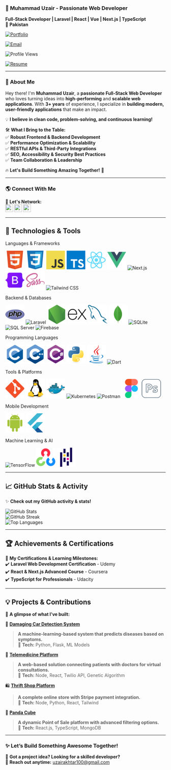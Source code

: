 ### 🚀 **Muhammad Uzair - Passionate Web Developer**  
**Full-Stack Developer | Laravel | React | Vue | Next.js | TypeScript**  
📍 **Pakistan**  

[![Portfolio](https://img.shields.io/badge/Portfolio-uzair25portfolio.vercel.app-blue?style=for-the-badge)](https://uzair25portfolio.vercel.app/)  

[![Email](https://img.shields.io/badge/Email-uzairakhtar100%40gmail.com-red?style=for-the-badge)](mailto:uzairakhtar100@gmail.com)  

![Profile Views](https://komarev.com/ghpvc/?username=mruzairr&color=blue&style=flat-square)  

[![Resume](https://img.shields.io/badge/Resume-View-blue?style=for-the-badge)](https://drive.google.com/file/d/1DLNzvDeQ4iLAZ2k3eBVosI8zSupsY8FI/view?usp=sharing)  
 

---

### 👋 **About Me**  
Hey there! I'm **Muhammad Uzair**, a **passionate Full-Stack Web Developer** who loves turning ideas into **high-performing** and **scalable web applications**. With **3+ years** of experience, I specialize in **building modern, user-friendly applications** that make an impact.  

💡 **I believe in clean code, problem-solving, and continuous learning!**  

🛠 **What I Bring to the Table:**  
✅ **Robust Frontend & Backend Development**  
✅ **Performance Optimization & Scalability**  
✅ **RESTful APIs & Third-Party Integrations**  
✅ **SEO, Accessibility & Security Best Practices**  
✅ **Team Collaboration & Leadership**  

🔥 **Let's Build Something Amazing Together!** 🚀  

---

### 🌎 **Connect With Me**  
💼 **Let's Network:**  
[<img src="https://raw.githubusercontent.com/rahuldkjain/github-profile-readme-generator/master/src/images/icons/Social/twitter.svg" width="24" height="24">](https://twitter.com/uzairch06667733)
[<img src="https://raw.githubusercontent.com/rahuldkjain/github-profile-readme-generator/master/src/images/icons/Social/linked-in-alt.svg" width="24" height="24">](https://linkedin.com/in/muhammad-uzair-772538250)
[<img src="https://raw.githubusercontent.com/rahuldkjain/github-profile-readme-generator/master/src/images/icons/Social/instagram.svg" width="24" height="24">](https://instagram.com/uzairakhtar100)

---

## 🚀 Technologies & Tools  
Languages & Frameworks
<p align="left"> <img src="https://raw.githubusercontent.com/devicons/devicon/master/icons/html5/html5-original.svg" alt="HTML5" width="60" height="60"/> <img src="https://raw.githubusercontent.com/devicons/devicon/master/icons/css3/css3-original.svg" alt="CSS3" width="60" height="60"/> <img src="https://raw.githubusercontent.com/devicons/devicon/master/icons/javascript/javascript-original.svg" alt="JavaScript" width="60" height="60"/> <img src="https://raw.githubusercontent.com/devicons/devicon/master/icons/typescript/typescript-original.svg" alt="TypeScript" width="60" height="60"/> <img src="https://raw.githubusercontent.com/devicons/devicon/master/icons/react/react-original.svg" alt="React" width="60" height="60"/> <img src="https://raw.githubusercontent.com/devicons/devicon/master/icons/vuejs/vuejs-original.svg" alt="Vue.js" width="60" height="60"/> <img src="https://cdn.worldvectorlogo.com/logos/nextjs-2.svg" alt="Next.js" width="60" height="60"/> <img src="https://raw.githubusercontent.com/devicons/devicon/master/icons/bootstrap/bootstrap-original.svg" alt="Bootstrap" width="60" height="60"/> <img src="https://raw.githubusercontent.com/devicons/devicon/master/icons/sass/sass-original.svg" alt="Sass" width="60" height="60"/> <img src="https://www.vectorlogo.zone/logos/tailwindcss/tailwindcss-icon.svg" alt="Tailwind CSS" width="60" height="60"/>
 </p>
Backend & Databases
<p align="left"> <img src="https://raw.githubusercontent.com/devicons/devicon/master/icons/php/php-original.svg" alt="PHP" width="60" height="60"/> <img src="https://upload.wikimedia.org/wikipedia/commons/9/9a/Laravel.svg" alt="Laravel" width="60" height="60"/>
 <img src="https://raw.githubusercontent.com/devicons/devicon/master/icons/nodejs/nodejs-original.svg" alt="Node.js" width="60" height="60"/> <img src="https://raw.githubusercontent.com/devicons/devicon/master/icons/express/express-original.svg" alt="Express.js" width="60" height="60"/> <img src="https://raw.githubusercontent.com/devicons/devicon/master/icons/mysql/mysql-original.svg" alt="MySQL" width="60" height="60"/> <img src="https://raw.githubusercontent.com/devicons/devicon/master/icons/mongodb/mongodb-original.svg" alt="MongoDB" width="60" height="60"/> <img src="https://www.vectorlogo.zone/logos/sqlite/sqlite-icon.svg" alt="SQLite" width="60" height="60"/> <img src="https://www.svgrepo.com/show/303229/microsoft-sql-server-logo.svg" alt="SQL Server" width="60" height="60"/> <img src="https://www.vectorlogo.zone/logos/firebase/firebase-icon.svg" alt="Firebase" width="60" height="60"/> </p>
Programming Languages
<p align="left"> <img src="https://raw.githubusercontent.com/devicons/devicon/master/icons/c/c-original.svg" alt="C" width="60" height="60"/> <img src="https://raw.githubusercontent.com/devicons/devicon/master/icons/cplusplus/cplusplus-original.svg" alt="C++" width="60" height="60"/> <img src="https://raw.githubusercontent.com/devicons/devicon/master/icons/csharp/csharp-original.svg" alt="C#" width="60" height="60"/> <img src="https://raw.githubusercontent.com/devicons/devicon/master/icons/python/python-original.svg" alt="Python" width="60" height="60"/> <img src="https://raw.githubusercontent.com/devicons/devicon/master/icons/java/java-original.svg" alt="Java" width="60" height="60"/> <img src="https://www.vectorlogo.zone/logos/dartlang/dartlang-icon.svg" alt="Dart" width="60" height="60"/> </p>
Tools & Platforms
<p align="left"> <img src="https://raw.githubusercontent.com/devicons/devicon/master/icons/git/git-original.svg" alt="Git" width="60" height="60"/> <img src="https://raw.githubusercontent.com/devicons/devicon/master/icons/linux/linux-original.svg" alt="Linux" width="60" height="60"/> <img src="https://raw.githubusercontent.com/devicons/devicon/master/icons/docker/docker-original.svg" alt="Docker" width="60" height="60"/> <img src="https://www.vectorlogo.zone/logos/kubernetes/kubernetes-icon.svg" alt="Kubernetes" width="60" height="60"/> <img src="https://www.vectorlogo.zone/logos/getpostman/getpostman-icon.svg" alt="Postman" width="60" height="60"/> <img src="https://raw.githubusercontent.com/devicons/devicon/master/icons/figma/figma-original.svg" alt="Figma" width="60" height="60"/> <img src="https://raw.githubusercontent.com/devicons/devicon/master/icons/photoshop/photoshop-line.svg" alt="Photoshop" width="60" height="60"/> </p>
Mobile Development
<p align="left"> <img src="https://raw.githubusercontent.com/devicons/devicon/master/icons/android/android-original.svg" alt="Android" width="60" height="60"/> <img src="https://raw.githubusercontent.com/devicons/devicon/master/icons/flutter/flutter-original.svg" alt="Flutter" width="60" height="60"/> </p>
Machine Learning & AI
<p align="left"> <img src="https://www.vectorlogo.zone/logos/tensorflow/tensorflow-icon.svg" alt="TensorFlow" width="60" height="60"/> <img src="https://raw.githubusercontent.com/devicons/devicon/master/icons/opencv/opencv-original.svg" alt="OpenCV" width="60" height="60"/> <img src="https://raw.githubusercontent.com/devicons/devicon/master/icons/pandas/pandas-original.svg" alt="Pandas" width="60" height="60"/> </p>

---

## 📈 **GitHub Stats & Activity**  
✨ **Check out my GitHub activity & stats!**  

![GitHub Stats](https://github-readme-stats.vercel.app/api?username=mruzairr&show_icons=true&theme=tokyonight)  
![GitHub Streak](https://github-readme-streak-stats.herokuapp.com/?user=mruzairr&theme=tokyonight)  
![Top Languages](https://github-readme-stats.vercel.app/api/top-langs/?username=mruzairr&layout=compact&theme=tokyonight)  

---

## 🏆 **Achievements & Certifications**  
📜 **My Certifications & Learning Milestones:**  
✔️ **Laravel Web Development Certification** - Udemy  
✔️ **React & Next.js Advanced Course** - Coursera  
✔️ **TypeScript for Professionals** - Udacity  

---

## 💡 **Projects & Contributions**  
🚀 **A glimpse of what I’ve built:**  

🏥 **[Damaging Car Detection System](https://github.com/MrUzairr/Damaging_Car_Detection_System_AI)**  
> **A machine-learning-based system that predicts diseases based on symptoms.**  
🔹 **Tech:** Python, Flask, ML Models  

📲 **[Telemedicine Platform](https://github.com/mruzairr/telemedicine)**  
> **A web-based solution connecting patients with doctors for virtual consultations.**  
🔹 **Tech:** Node, React, Twilio API, Genetic Algorithm  

🛍 **[Thrift Shop Platform](https://thrift-shop-app.netlify.app/)**  
> **A complete online store with Stripe payment integration.**  
🔹 **Tech:** Node, Python, React, Tailwind  

💼 **[Panda Cube](https://panda-cvxqf1mdo-mruzairrs-projects.vercel.app/)**  
> **A dynamic Point of Sale platform with advanced filtering options.**  
🔹 **Tech:** React.js, TypeScript, MongoDB  

---

### ✨ **Let’s Build Something Awesome Together!**  
🔹 **Got a project idea? Looking for a skilled developer?**  
📩 **Reach out anytime:** uzairakhtar100@gmail.com  
